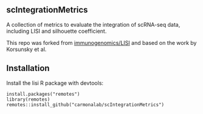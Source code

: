 ## scIntegrationMetrics

A collection of metrics to evaluate the integration of scRNA-seq data, including LISI and silhouette coefficient.

This repo was forked from [immunogenomics/LISI](https://github.com/immunogenomics/LISI) and based on the work by Korsunsky et al.

Installation
------------

Install the lisi R package with devtools:

    install.packages("remotes")
    library(remotes)
    remotes::install_github("carmonalab/scIntegrationMetrics")
   